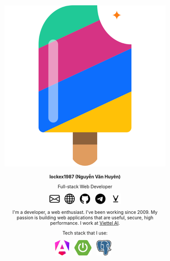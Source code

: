 <div align="center">

<h2><img src="images/logo.svg" /></h2>

**lockex1987 (Nguyễn Văn Huyên)**

Full-stack Web Developer

[![mail](icons/envelope.svg)](mailto:lockex1987@gmail.com)&nbsp;&nbsp;&nbsp;
[![website](icons/globe.svg)](https://lockex1987.com/)&nbsp;&nbsp;&nbsp;
[![github](icons/github.svg)](https://github.com/lockex1987)&nbsp;&nbsp;&nbsp;
[![telegram](icons/telegram.svg)](https://t.me/lockex1987)&nbsp;&nbsp;&nbsp;
[![viblo](icons/viblo.svg)](https://viblo.asia/u/lockex1987)

I'm a developer, a web enthusiast. I've been working since 2009. My passion is building web applications that are useful, secure, high performance. I work at [Viettel AI](https://viettelai.vn/).

Tech stack that I use:

<img src="technologies/angular.svg" height="48" />&nbsp;&nbsp;&nbsp;
<img src="technologies/spring-boot.svg" height="48" />&nbsp;&nbsp;&nbsp;
<img src="technologies/postgres.svg" height="48" />&nbsp;&nbsp;&nbsp;

</div>

